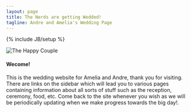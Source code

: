 ```yaml
---
layout: page
title: The Nerds are getting Wedded!
tagline: Andre and Amelia's Wedding Page
---
```

{% include JB/setup %}


![The Happy Couple](https://s3.amazonaws.com/weddednerds.com/CasketartsSun.jpg)

#### Wecome!

This is the wedding website for Amelia and Andre, thank you for visiting. There are links on the sidebar which will lead you to various pages containing information about all sorts of stuff such as the reception, ceremony, food, etc. Come back to the site whenever you wish as we will be periodically updating when we make progress towards the big day!.